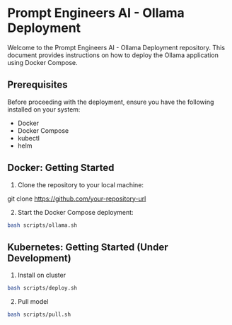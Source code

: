 # Prompt Engineers AI - Ollama Deployment

Welcome to the Prompt Engineers AI - Ollama Deployment repository. This document provides instructions on how to deploy the Ollama application using Docker Compose.

## Prerequisites

Before proceeding with the deployment, ensure you have the following installed on your system:

- Docker
- Docker Compose
- kubectl
- helm

## Docker: Getting Started

1. Clone the repository to your local machine:

git clone https://github.com/your-repository-url

2. Start the Docker Compose deployment:

```bash
bash scripts/ollama.sh
```

## Kubernetes: Getting Started (Under Development)

1. Install on cluster

```bash
bash scripts/deploy.sh
```

2. Pull model

```bash
bash scripts/pull.sh
```
